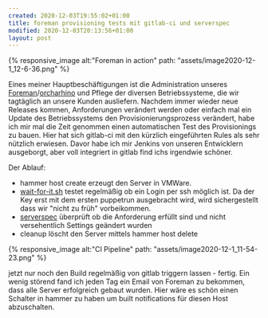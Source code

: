 ```yaml
---
created: 2020-12-03T19:55:02+01:00
title: foreman provisioning tests mit gitlab-ci und serverspec
modified: 2020-12-03T20:13:56+01:00
layout: post
---
```


{% responsive_image alt:"Foreman in action" path: "assets/image2020-12-1_12-6-36.png" %}

Eines meiner Hauptbeschäftigungen ist die Administration unseres [Foreman](https://theforeman.org/)/[orcharhino](https://orcharhino.com/) und Pflege der diversen Betriebssysteme, die wir tagtäglich an unsere Kunden ausliefern. Nachdem immer wieder neue Releases kommen, Anforderungen verändert werden oder einfach mal ein Update des Betriebssystems den Provisionierungsprozess verändert, habe ich mir mal die Zeit genommen einen automatischen Test des Provisionings zu bauen. Hier hat sich gitlab-ci mit den kürzlich eingeführten Rules als sehr nützlich erwiesen. Davor habe ich mir Jenkins von unseren Entwicklern ausgeborgt, aber voll integriert in gitlab find ichs irgendwie schöner.

Der Ablauf:

-   hammer host create erzeugt den Server in VMWare.
-   [wait-for-it.sh](https://github.com/vishnubob/wait-for-it) testet regelmäßig ob ein Login per ssh möglich ist. Da der Key erst mit dem ersten puppetrun ausgebracht wird, wird sichergestellt dass wir "nicht zu früh" vorbeikommen.
-   [serverspec](https://serverspec.org/) überprüft ob die Anforderung erfüllt sind und nicht versehentlich Settings geändert wurden
-   cleanup löscht den Server mittels hammer host delete

{% responsive_image alt:"CI Pipeline" path: "assets/image2020-12-1_11-54-23.png" %}

jetzt nur noch den Build regelmäßig von gitlab triggern lassen - fertig.
Ein wenig störend fand ich jeden Tag ein Email von Foreman zu bekommen, dass alle Server erfolgreich gebaut wurden. Hier wäre es schön einen Schalter in hammer zu haben um built notifications für diesen Host abzuschalten.
